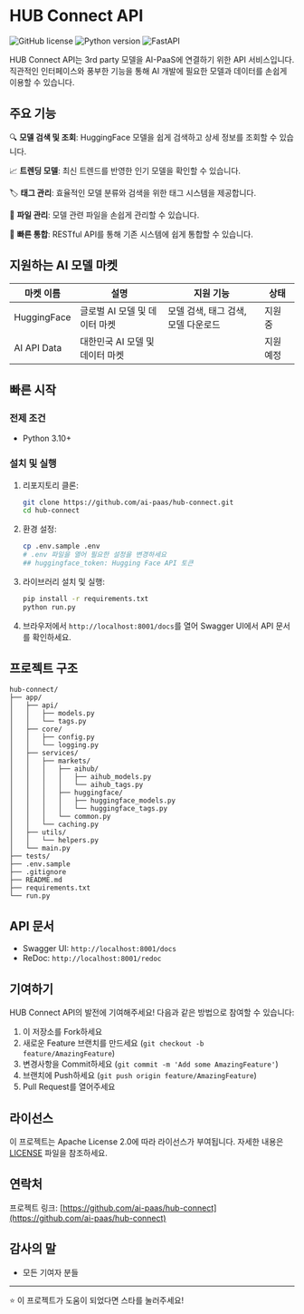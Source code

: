# HUB Connect API

![GitHub license](https://img.shields.io/badge/license-Apache%202.0-blue.svg)
![Python version](https://img.shields.io/badge/python-3.10%2B-blue.svg)
![FastAPI](https://img.shields.io/badge/FastAPI-0.112.1%2B-green.svg)

HUB Connect API는 3rd party 모델을 AI-PaaS에 연결하기 위한 API 서비스입니다.
직관적인 인터페이스와 풍부한 기능을 통해 AI 개발에 필요한 모델과 데이터를 손쉽게 이용할 수 있습니다.

## 주요 기능

🔍 **모델 검색 및 조회**: HuggingFace 모델을 쉽게 검색하고 상세 정보를 조회할 수 있습니다.

📈 **트렌딩 모델**: 최신 트렌드를 반영한 인기 모델을 확인할 수 있습니다.

🏷️ **태그 관리**: 효율적인 모델 분류와 검색을 위한 태그 시스템을 제공합니다.

📁 **파일 관리**: 모델 관련 파일을 손쉽게 관리할 수 있습니다.

🚀 **빠른 통합**: RESTful API를 통해 기존 시스템에 쉽게 통합할 수 있습니다.

## 지원하는 AI 모델 마켓

| 마켓 이름       | 설명                  | 지원 기능                 | 상태   |
|-------------|---------------------|-----------------------|------|
| HuggingFace | 글로벌 AI 모델 및 데이터 마켓  | 모델 검색, 태그 검색, 모델 다운로드 | 지원 중 |
| AI API Data | 대한민국 AI 모델 및 데이터 마켓 | | 지원 예정 |

## 빠른 시작

### 전제 조건

- Python 3.10+

### 설치 및 실행

1. 리포지토리 클론:
   ```bash
   git clone https://github.com/ai-paas/hub-connect.git
   cd hub-connect
   ```

2. 환경 설정:
   ```bash
   cp .env.sample .env
   # .env 파일을 열어 필요한 설정을 변경하세요
   ## huggingface_token: Hugging Face API 토큰
   ```

3. 라이브러리 설치 및 실행:
   ```bash
   pip install -r requirements.txt
   python run.py
   ```

4. 브라우저에서 `http://localhost:8001/docs`를 열어 Swagger UI에서 API 문서를 확인하세요.

## 프로젝트 구조

```
hub-connect/
├── app/
│   ├── api/
│   │   ├── models.py
│   │   └── tags.py
│   ├── core/
│   │   ├── config.py
│   │   └── logging.py
│   ├── services/
│   │   ├── markets/
│   │   │   ├── aihub/  
│   │   │   │   ├── aihub_models.py
│   │   │   │   └── aihub_tags.py
│   │   │   ├── huggingface/
│   │   │   │   ├── huggingface_models.py
│   │   │   │   └── huggingface_tags.py
│   │   │   └── common.py
│   │   └── caching.py
│   ├── utils/
│   │   └── helpers.py
│   └── main.py
├── tests/
├── .env.sample
├── .gitignore
├── README.md
├── requirements.txt
└── run.py
```

## API 문서

- Swagger UI: `http://localhost:8001/docs`
- ReDoc: `http://localhost:8001/redoc`

## 기여하기

HUB Connect API의 발전에 기여해주세요! 다음과 같은 방법으로 참여할 수 있습니다:

1. 이 저장소를 Fork하세요
2. 새로운 Feature 브랜치를 만드세요 (`git checkout -b feature/AmazingFeature`)
3. 변경사항을 Commit하세요 (`git commit -m 'Add some AmazingFeature'`)
4. 브랜치에 Push하세요 (`git push origin feature/AmazingFeature`)
5. Pull Request를 열어주세요

## 라이선스

이 프로젝트는 Apache License 2.0에 따라 라이선스가 부여됩니다. 자세한 내용은 [LICENSE](LICENSE) 파일을 참조하세요.

## 연락처

프로젝트 링크: [https://github.com/ai-paas/hub-connect](https://github.com/ai-paas/hub-connect)

## 감사의 말

- 모든 기여자 분들

---

⭐️ 이 프로젝트가 도움이 되었다면 스타를 눌러주세요!